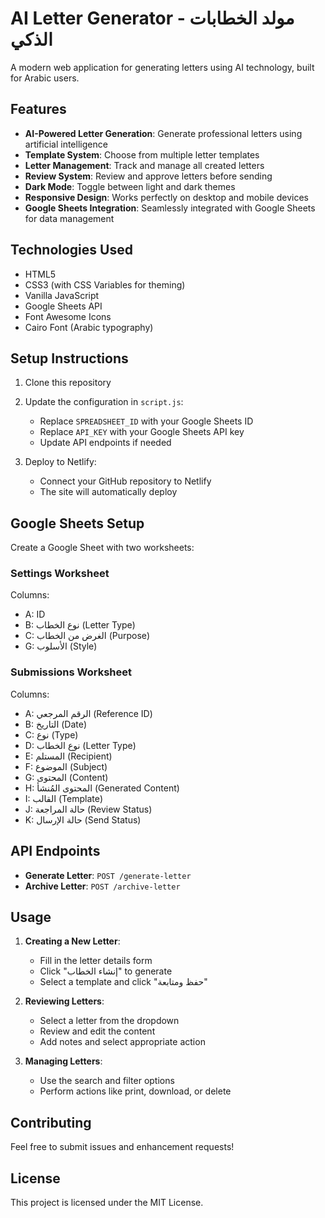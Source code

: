 # AI Letter Generator - مولد الخطابات الذكي

A modern web application for generating letters using AI technology, built for Arabic users.

## Features

- **AI-Powered Letter Generation**: Generate professional letters using artificial intelligence
- **Template System**: Choose from multiple letter templates
- **Letter Management**: Track and manage all created letters
- **Review System**: Review and approve letters before sending
- **Dark Mode**: Toggle between light and dark themes
- **Responsive Design**: Works perfectly on desktop and mobile devices
- **Google Sheets Integration**: Seamlessly integrated with Google Sheets for data management

## Technologies Used

- HTML5
- CSS3 (with CSS Variables for theming)
- Vanilla JavaScript
- Google Sheets API
- Font Awesome Icons
- Cairo Font (Arabic typography)

## Setup Instructions

1. Clone this repository
2. Update the configuration in `script.js`:
   - Replace `SPREADSHEET_ID` with your Google Sheets ID
   - Replace `API_KEY` with your Google Sheets API key
   - Update API endpoints if needed

3. Deploy to Netlify:
   - Connect your GitHub repository to Netlify
   - The site will automatically deploy

## Google Sheets Setup

Create a Google Sheet with two worksheets:

### Settings Worksheet
Columns:
- A: ID
- B: نوع الخطاب (Letter Type)
- C: الغرض من الخطاب (Purpose)
- G: الأسلوب (Style)

### Submissions Worksheet
Columns:
- A: الرقم المرجعي (Reference ID)
- B: التاريخ (Date)
- C: نوع (Type)
- D: نوع الخطاب (Letter Type)
- E: المستلم (Recipient)
- F: الموضوع (Subject)
- G: المحتوى (Content)
- H: المحتوى المُنشأ (Generated Content)
- I: القالب (Template)
- J: حالة المراجعة (Review Status)
- K: حالة الإرسال (Send Status)

## API Endpoints

- **Generate Letter**: `POST /generate-letter`
- **Archive Letter**: `POST /archive-letter`

## Usage

1. **Creating a New Letter**:
   - Fill in the letter details form
   - Click "إنشاء الخطاب" to generate
   - Select a template and click "حفظ ومتابعة"

2. **Reviewing Letters**:
   - Select a letter from the dropdown
   - Review and edit the content
   - Add notes and select appropriate action

3. **Managing Letters**:
   - Use the search and filter options
   - Perform actions like print, download, or delete

## Contributing

Feel free to submit issues and enhancement requests!

## License

This project is licensed under the MIT License.
